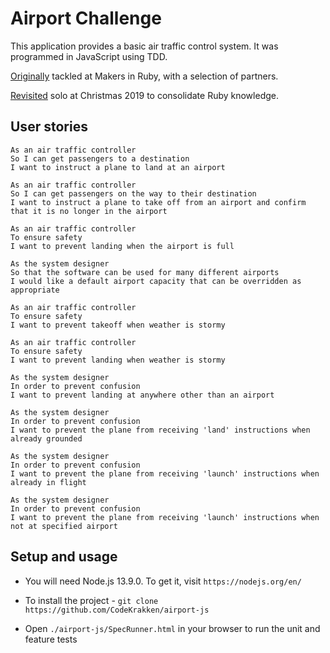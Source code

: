 # Airport Challenge

This application provides a basic air traffic control system. It was programmed in JavaScript using TDD. 

[Originally](https://github.com/CodeKrakken/airport_challenge) tackled at Makers in Ruby, with a selection of partners.

[Revisited](https://github.com/CodeKrakken/christmas-airport) solo at Christmas 2019 to consolidate Ruby knowledge.

User stories
------

```
As an air traffic controller 
So I can get passengers to a destination 
I want to instruct a plane to land at an airport

As an air traffic controller 
So I can get passengers on the way to their destination 
I want to instruct a plane to take off from an airport and confirm that it is no longer in the airport

As an air traffic controller 
To ensure safety 
I want to prevent landing when the airport is full 

As the system designer
So that the software can be used for many different airports
I would like a default airport capacity that can be overridden as appropriate

As an air traffic controller 
To ensure safety 
I want to prevent takeoff when weather is stormy 

As an air traffic controller 
To ensure safety 
I want to prevent landing when weather is stormy

As the system designer
In order to prevent confusion
I want to prevent landing at anywhere other than an airport

As the system designer
In order to prevent confusion
I want to prevent the plane from receiving 'land' instructions when already grounded

As the system designer
In order to prevent confusion
I want to prevent the plane from receiving 'launch' instructions when already in flight

As the system designer
In order to prevent confusion
I want to prevent the plane from receiving 'launch' instructions when not at specified airport
```

Setup and usage
----

* You will need Node.js 13.9.0. To get it, visit `https://nodejs.org/en/`

* To install the project - `git clone https://github.com/CodeKrakken/airport-js`

* Open `./airport-js/SpecRunner.html` in your browser to run the unit and feature tests
